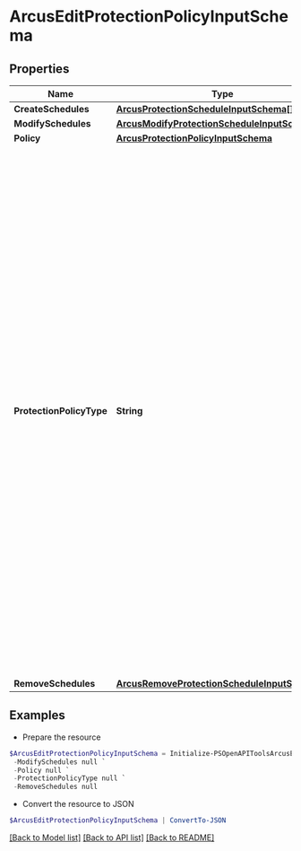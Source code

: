 # ArcusEditProtectionPolicyInputSchema
## Properties

Name | Type | Description | Notes
------------ | ------------- | ------------- | -------------
**CreateSchedules** | [**ArcusProtectionScheduleInputSchema[]**](ArcusProtectionScheduleInputSchema.md) |  | [optional] 
**ModifySchedules** | [**ArcusModifyProtectionScheduleInputSchema[]**](ArcusModifyProtectionScheduleInputSchema.md) |  | [optional] 
**Policy** | [**ArcusProtectionPolicyInputSchema**](ArcusProtectionPolicyInputSchema.md) |  | [optional] 
**ProtectionPolicyType** | **String** | Specifies Protection policy type. Synchronous replication/protection policy provides protection from array or site failures with zero RPO. Using this policy, you can also configure zero RTO policy like Active Peer Persistence. Asynchronous replication/protection policy provides protection from array or site failure with the user defined RPO.  Schedule snapshot policy takes snapshots of the member volumes of the protected volume set at periodic intervals defined by the user. You can setup the local snapshot schedule and also setup the co-ordinated synchronized snapshot schedule on the protected volume set configured with synchronous or asynchronous replication policy. You can do this by attaching a scheduled snapshot policy on the volume set having already a synchronous or asynchronous protecting policy. | 
**RemoveSchedules** | [**ArcusRemoveProtectionScheduleInputSchema[]**](ArcusRemoveProtectionScheduleInputSchema.md) |  | [optional] 

## Examples

- Prepare the resource
```powershell
$ArcusEditProtectionPolicyInputSchema = Initialize-PSOpenAPIToolsArcusEditProtectionPolicyInputSchema  -CreateSchedules null `
 -ModifySchedules null `
 -Policy null `
 -ProtectionPolicyType null `
 -RemoveSchedules null
```

- Convert the resource to JSON
```powershell
$ArcusEditProtectionPolicyInputSchema | ConvertTo-JSON
```

[[Back to Model list]](../README.md#documentation-for-models) [[Back to API list]](../README.md#documentation-for-api-endpoints) [[Back to README]](../README.md)

